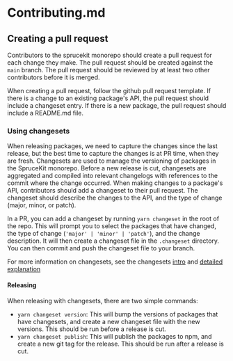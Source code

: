 # Contributing.md

## Creating a pull request
Contributors to the sprucekit monorepo should create a pull request for each change they make. The pull request should be created against the `main` branch. The pull request should be reviewed by at least two other contributors before it is merged.

When creating a pull request, follow the github pull request template. If there is a change to an existing package's API, the pull request should include a changeset entry. If there is a new package, the pull request should include a README.md file.

### Using changesets
When releasing packages, we need to capture the changes since the last release, but the best time to capture the changes is at PR time, when they are fresh. Changesets are used to manage the versioning of packages in the SpruceKit monorepo. Before a new release is cut, changesets are aggregated and compiled into relevant changelogs with references to the commit where the change occurred. When making changes to a package's API, contributors should add a changeset to their pull request. The changeset should describe the changes to the API, and the type of change (major, minor, or patch). 

In a PR, you can add a changeset by running `yarn changeset` in the root of the repo. This will prompt you to select the packages that have changed, the type of change (`'major' | 'minor' | 'patch'`), and the change description. It will then create a changeset file in the `.changeset` directory. You can then commit and push the changeset file to your branch.

For more information on changesets, see the changesets [intro](https://github.com/changesets/changesets/blob/main/docs/intro-to-using-changesets.md) and [detailed explanation](https://github.com/changesets/changesets/blob/main/docs/detailed-explanation.md)

#### Releasing
When releasing with changesets, there are two simple commands:
- `yarn changeset version`: This will bump the versions of packages that have changesets, and create a new changeset file with the new versions. This should be run before a release is cut.
- `yarn changeset publish`: This will publish the packages to npm, and create a new git tag for the release. This should be run after a release is cut.

